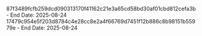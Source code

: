 87f3489fcfb259dcd090313170f41162c21e3a65cd58bd30af01cbd812cefa3b - End Date: 2025-08-24
17479c954e5f203d8784c4e28cc8e2a4f66769d7451f12b886c8b98151b55979e - End Date: 2025-08-24
